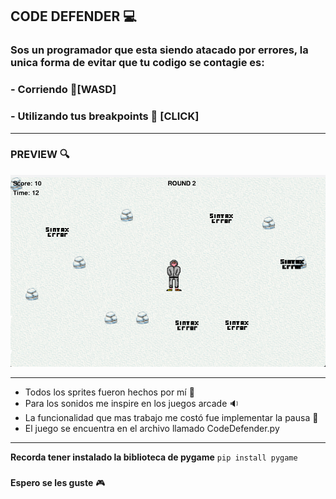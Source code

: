 ## CODE DEFENDER 💻


### Sos un programador que esta siendo atacado por errores, la unica forma de evitar que tu codigo se contagie es:
### - Corriendo 🏃[WASD]
### - Utilizando tus breakpoints 🔴 [CLICK]

---

### PREVIEW 🔍
![img](Preview.png)

---
- Todos los sprites fueron hechos por mí 👦
- Para los sonidos me inspire en los juegos arcade 🔉
- La funcionalidad que mas trabajo me costó fue implementar la pausa 🔧
- El juego se encuentra en el archivo llamado CodeDefender.py 

---
**Recorda tener instalado la biblioteca de pygame**
``pip install pygame``

###
**Espero se les guste** 🎮





